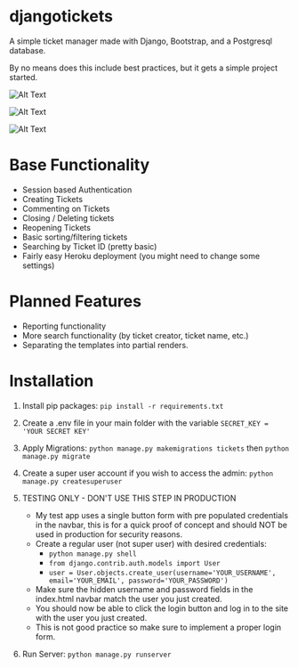 # djangotickets
A simple ticket manager made with Django, Bootstrap, and a Postgresql database.

By no means does this include best practices, but it gets a simple project started.

![Alt Text](https://i.postimg.cc/RqTPmBzB/Screenshot-2023-04-11-204645.jpg)

![Alt Text](https://i.postimg.cc/s1znb2qm/Screenshot-2023-04-11-204628.jpg)

![Alt Text](https://i.postimg.cc/CzLcLQFf/Screenshot-2023-04-11-204722.jpg)


# Base Functionality

- Session based Authentication
- Creating Tickets
- Commenting on Tickets
- Closing / Deleting tickets
- Reopening Tickets
- Basic sorting/filtering tickets
- Searching by Ticket ID (pretty basic)
- Fairly easy Heroku deployment (you might need to change some settings)

# Planned Features

- Reporting functionality
- More search functionality (by ticket creator, ticket name, etc.)
- Separating the templates into partial renders.

# Installation

1. Install pip packages:
`pip install -r requirements.txt`

2. Create a .env file in your main folder with the variable `SECRET_KEY = 'YOUR SECRET KEY'`

3. Apply Migrations:
`python manage.py makemigrations tickets` then `python manage.py migrate`

4. Create a super user account if you wish to access the admin:
`python manage.py createsuperuser`

5. TESTING ONLY - DON'T USE THIS STEP IN PRODUCTION

    + My test app uses a single button form with pre populated credentials in the navbar, this is for a quick proof of concept and should NOT be used in production for security reasons.
    + Create a regular user (not super user) with desired credentials:
      - `python manage.py shell`
      - `from django.contrib.auth.models import User`
      - `user = User.objects.create_user(username='YOUR_USERNAME', email='YOUR_EMAIL', password='YOUR_PASSWORD')`
    + Make sure the hidden username and password fields in the index.html navbar match the user you just created.
    + You should now be able to click the login button and log in to the site with the user you just created.
    + This is not good practice so make sure to implement a proper login form.

6. Run Server:
 `python manage.py runserver`

